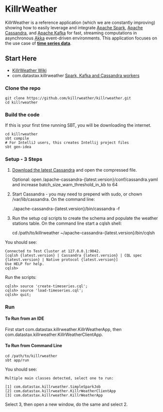 # KillrWeather

KillrWeather is a reference application (which we are constantly improving) showing how to easily leverage and integrate [Apache Spark](http://spark.apache.org),
[Apache Cassandra](http://cassandra.apache.org), and [Apache Kafka](http://kafka.apache.org) for fast, streaming computations in asynchronous [Akka](http://akka.io) event-driven environments. This application focuses on the use case of  **[time series data](https://github.com/killrweather/killrweather/wiki/4.-Time-Series-Data-Model)**.  
  
## Start Here
* [KillrWeather Wiki](https://github.com/killrweather/killrweather/wiki) 
* com.datastax.killrweather [Spark, Kafka and Cassandra workers](https://github.com/killrweather/killrweather/tree/master/killrweather-app/src)

### Clone the repo

    git clone https://github.com/killrweather/killrweather.git
    cd killrweather

### Build the code 
If this is your first time running SBT, you will be downloading the internet.

    cd killrweather
    sbt compile
    # For IntelliJ users, this creates Intellij project files
    sbt gen-idea

### Setup - 3 Steps
1. [Download the latest Cassandra](http://cassandra.apache.org/download/) and open the compressed file.

    Optional: open /apache-cassandra-{latest.version}/conf/cassandra.yaml and increase batch_size_warn_threshold_in_kb to 64

2. Start Cassandra - you may need to prepend with sudo, or chown /var/lib/cassandra. On the command line:

    ./apache-cassandra-{latest.version}/bin/cassandra -f

3. Run the setup cql scripts to create the schema and populate the weather stations table.
On the command line start a cqlsh shell:

    cd /path/to/killrweather
    ~/apache-cassandra-{latest.version}/bin/cqlsh

You should see:

    Connected to Test Cluster at 127.0.0.1:9042.
    [cqlsh {latest.version} | Cassandra {latest.version} | CQL spec {latest.version} | Native protocol {latest.version}]
    Use HELP for help.
    cqlsh>

Run the scripts:

    cqlsh> source 'create-timeseries.cql';
    cqlsh> source 'load-timeseries.cql';
    cqlsh> quit;
 
### Run 
#### To Run from an IDE
First start com.datastax.killrweather.KillrWeatherApp, then  com.datastax.killrweather.KillrWeatherClientApp.

#### To Run from Command Line

    cd /path/to/killrweather
    sbt app/run

You should see:

    Multiple main classes detected, select one to run:

    [1] com.datastax.killrweather.SimpleSparkJob
    [2] com.datastax.killrweather.KillrWeatherClientApp
    [3] com.datastax.killrweather.KillrWeatherApp

Select 3, then open a new window, do the same and select 2.
